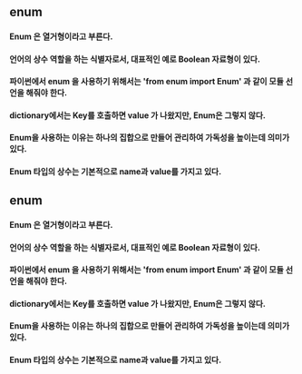 ## enum
#### Enum 은 열거형이라고 부른다.
#### 언어의 상수 역할을 하는 식별자로서, 대표적인 예로 Boolean 자료형이 있다.
#### 파이썬에서 enum 을 사용하기 위해서는 'from enum import Enum' 과 같이 모듈 선언을 해줘야 한다.
#### dictionary에서는 Key를 호출하면 value 가 나왔지만, Enum은 그렇지 않다.
#### Enum을 사용하는 이유는 하나의 집합으로 만들어 관리하여 가독성을 높이는데 의미가 있다.
#### Enum 타입의 상수는 기본적으로 name과 value를 가지고 있다.

## enum


#### Enum 은 열거형이라고 부른다.

#### 언어의 상수 역할을 하는 식별자로서, 대표적인 예로 Boolean 자료형이 있다.

#### 파이썬에서 enum 을 사용하기 위해서는 'from enum import Enum' 과 같이 모듈 선언을 해줘야 한다.

#### dictionary에서는 Key를 호출하면 value 가 나왔지만, Enum은 그렇지 않다.

#### Enum을 사용하는 이유는 하나의 집합으로 만들어 관리하여 가독성을 높이는데 의미가 있다.

#### Enum 타입의 상수는 기본적으로 name과 value를 가지고 있다.
